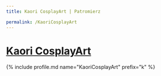 ```yaml
---
title: Kaori CosplayArt | Patromierz

permalink: /KaoriCosplayArt
---
```


# [Kaori CosplayArt](https://patronite.pl/KaoriCosplayArt)

{% include profile.md name="KaoriCosplayArt" prefix="k" %}
